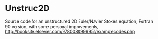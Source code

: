 # Unstruc2D
Source code for an unstructured 2D Euler/Navier Stokes equation, Fortran 90 version, with some personal improvements, http://booksite.elsevier.com/9780080999951/examplecodes.php
